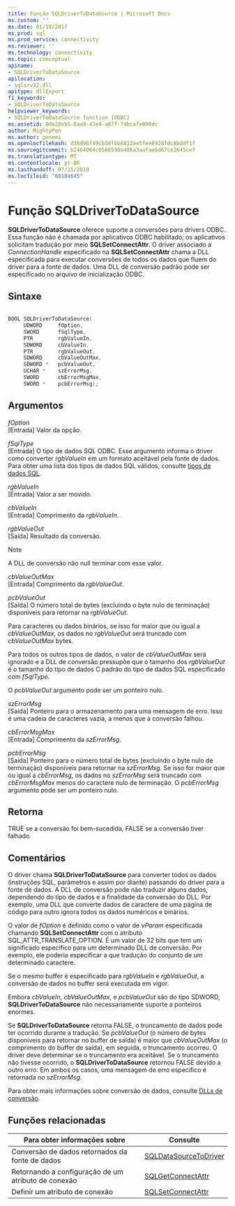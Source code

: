 ```yaml
---
title: Função SQLDriverToDataSource | Microsoft Docs
ms.custom: ''
ms.date: 01/19/2017
ms.prod: sql
ms.prod_service: connectivity
ms.reviewer: ''
ms.technology: connectivity
ms.topic: conceptual
apiname:
- SQLDriverToDataSource
apilocation:
- sqlsrv32.dll
apitype: dllExport
f1_keywords:
- SQLDriverToDataSource
helpviewer_keywords:
- SQLDriverToDataSource function [ODBC]
ms.assetid: 0de28eb5-8aa9-43e4-a87f-7dbcafe800dc
author: MightyPen
ms.author: genemi
ms.openlocfilehash: d36996f49cb58fbb8812ae5fee8928fdc8bddf1f
ms.sourcegitcommit: b2464064c0566590e486a3aafae6d67ce2645cef
ms.translationtype: MT
ms.contentlocale: pt-BR
ms.lasthandoff: 07/15/2019
ms.locfileid: "68104645"
---
```

# <a name="sqldrivertodatasource-function"></a>Função SQLDriverToDataSource
**SQLDriverToDataSource** oferece suporte a conversões para drivers ODBC. Essa função não é chamada por aplicativos ODBC habilitado; os aplicativos solicitam tradução por meio **SQLSetConnectAttr**. O driver associado a *ConnectionHandle* especificado na **SQLSetConnectAttr** chama a DLL especificada para executar conversões de todos os dados que fluem do driver para a fonte de dados. Uma DLL de conversão padrão pode ser especificado no arquivo de inicialização ODBC.  
  
## <a name="syntax"></a>Sintaxe  
  
```cpp  
  
BOOL SQLDriverToDataSource(  
     UDWORD     fOption,  
     SWORD      fSqlType,  
     PTR        rgbValueIn,  
     SDWORD     cbValueIn,  
     PTR        rgbValueOut,  
     SDWORD     cbValueOutMax,  
     SDWORD *   pcbValueOut,  
     UCHAR *    szErrorMsg,  
     SWORD      cbErrorMsgMax,  
     SWORD *    pcbErrorMsg);  
```  
  
## <a name="arguments"></a>Argumentos  
 *fOption*  
 [Entrada] Valor da opção.  
  
 *fSqlType*  
 [Entrada] O tipo de dados SQL ODBC. Esse argumento informa o driver como converter *rgbValueIn* em um formato aceitável pela fonte de dados. Para obter uma lista dos tipos de dados SQL válidos, consulte [tipos de dados SQL](../../../odbc/reference/appendixes/sql-data-types.md).  
  
 *rgbValueIn*  
 [Entrada] Valor a ser movido.  
  
 *cbValueIn*  
 [Entrada] Comprimento da *rgbValueIn*.  
  
 *rgbValueOut*  
 [Saída] Resultado da conversão.  
  
> [!NOTE]  
>  A DLL de conversão não null terminar com esse valor.  
  
 *cbValueOutMax*  
 [Entrada] Comprimento da *rgbValueOut*.  
  
 *pcbValueOut*  
 [Saída] O número total de bytes (excluindo o byte nulo de terminação) disponíveis para retornar na *rgbValueOut*.  
  
 Para caracteres ou dados binários, se isso for maior que ou igual a *cbValueOutMax*, os dados no *rgbValueOut* será truncado com *cbValueOutMax* bytes.  
  
 Para todos os outros tipos de dados, o valor de *cbValueOutMax* será ignorado e a DLL de conversão pressupõe que o tamanho dos *rgbValueOut* é o tamanho do tipo de dados C padrão do tipo de dados SQL especificado com *fSqlType*.  
  
 O *pcbValueOut* argumento pode ser um ponteiro nulo.  
  
 *szErrorMsg*  
 [Saída] Ponteiro para o armazenamento para uma mensagem de erro. Isso é uma cadeia de caracteres vazia, a menos que a conversão falhou.  
  
 *cbErrorMsgMax*  
 [Entrada] Comprimento da *szErrorMsg*.  
  
 *pcbErrorMsg*  
 [Saída] Ponteiro para o número total de bytes (excluindo o byte nulo de terminação) disponíveis para retornar na *szErrorMsg*. Se isso for maior que ou igual a *cbErrorMsg*, os dados no *szErrorMsg* será truncado com *cbErrorMsgMax* menos do caractere nulo de terminação. O *pcbErrorMsg* argumento pode ser um ponteiro nulo.  
  
## <a name="returns"></a>Retorna  
 TRUE se a conversão foi bem-sucedida, FALSE se a conversão tiver falhado.  
  
## <a name="comments"></a>Comentários  
 O driver chama **SQLDriverToDataSource** para converter todos os dados (instruções SQL, parâmetros e assim por diante) passando do driver para a fonte de dados. A DLL de conversão pode não traduzir alguns dados, dependendo do tipo de dados e a finalidade da conversão do DLL. Por exemplo, uma DLL que converte dados de caractere de uma página de código para outro ignora todos os dados numéricos e binários.  
  
 O valor de *fOption* é definido como o valor de *vParam* especificada chamando **SQLSetConnectAttr** com o atributo SQL_ATTR_TRANSLATE_OPTION. É um valor de 32 bits que tem um significado específico para um determinado DLL de conversão. Por exemplo, ele poderia especificar a que tradução do conjunto de um determinado caractere.  
  
 Se o mesmo buffer é especificado para *rgbValueIn* e *rgbValueOut*, a conversão de dados no buffer será executada em vigor.  
  
 Embora *cbValueIn*, *cbValueOutMax*, e *pcbValueOut* são do tipo SDWORD, **SQLDriverToDataSource** não necessariamente suporte a ponteiros enormes.  
  
 Se **SQLDriverToDataSource** retorna FALSE, o truncamento de dados pode ter ocorrido durante a tradução. Se *pcbValueOut* (o número de bytes disponíveis para retornar no buffer de saída) é maior que *cbValueOutMax* (o comprimento do buffer de saída), em seguida, o truncamento ocorreu. O driver deve determinar se o truncamento era aceitável. Se o truncamento não tivesse ocorrido, o **SQLDriverToDataSource** retornou FALSE devido a outro erro. Em ambos os casos, uma mensagem de erro específico é retornada no *szErrorMsg*.  
  
 Para obter mais informações sobre conversão de dados, consulte [DLLs de conversão](../../../odbc/reference/develop-app/translation-dlls.md).  
  
## <a name="related-functions"></a>Funções relacionadas  
  
|Para obter informações sobre|Consulte|  
|---------------------------|---------|  
|Conversão de dados retornados da fonte de dados|[SQLDataSourceToDriver](../../../odbc/reference/syntax/sqldatasourcetodriver-function.md)|  
|Retornando a configuração de um atributo de conexão|[SQLGetConnectAttr](../../../odbc/reference/syntax/sqlgetconnectattr-function.md)|  
|Definir um atributo de conexão|[SQLSetConnectAttr](../../../odbc/reference/syntax/sqlsetconnectattr-function.md)|
